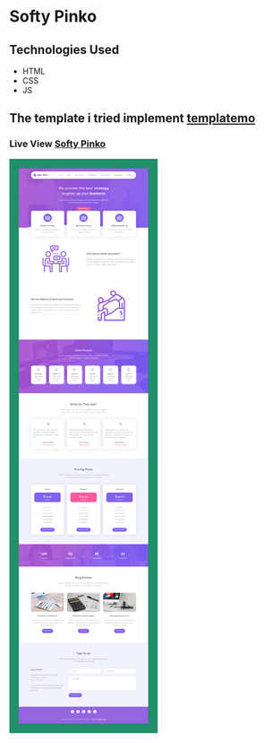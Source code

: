 # Softy Pinko

## Technologies Used 
* HTML
* CSS 
* JS

## The template i tried implement [templatemo](https://templatemo.com/live/templatemo_535_softy_pinko)
### Live View [Softy Pinko](https://mustafa-hameed199.github.io/Template_8/ "Go To Website")

![View Website](https://github.com/Mustafa-hameed199/Template_8/blob/master/images/softy%20pinko.png?raw=true)

